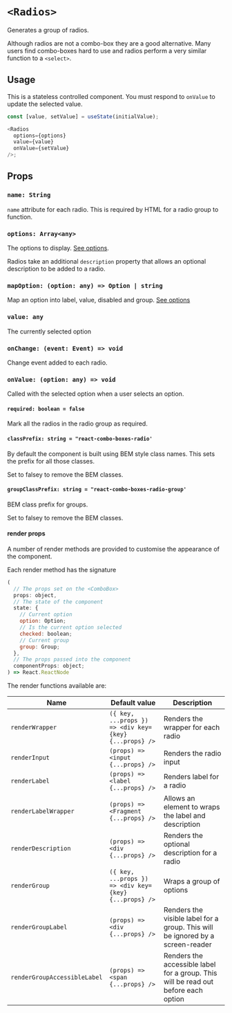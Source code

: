 # `<Radios>`

Generates a group of radios.

Although radios are not a combo-box they are a good alternative.
Many users find combo-boxes hard to use and radios perform a very
similar function to a `<select>`.

## Usage

This is a stateless controlled component. You must respond to `onValue` to update the selected value.

```js
const [value, setValue] = useState(initialValue);

<Radios
  options={options}
  value={value}
  onValue={setValue}
/>;
```

## Props

### `name: String`

`name` attribute for each radio. This is required by HTML for a radio group to function.

### `options: Array<any>`

The options to display. [See options][options].

Radios take an additional `description` property that allows an optional description to be added to a radio.

### `mapOption: (option: any) => Option | string`

Map an option into label, value, disabled and group. [See options][options]

### `value: any`

The currently selected option

### `onChange: (event: Event) => void`

Change event added to each radio.

### `onValue: (option: any) => void`

Called with the selected option when a user selects an option.

#### `required: boolean = false`

Mark all the radios in the radio group as required.

#### `classPrefix: string = "react-combo-boxes-radio'`

By default the component is built using BEM style class names. This sets the prefix for all those classes.

Set to falsey to remove the BEM classes.

#### `groupClassPrefix: string = "react-combo-boxes-radio-group'`

BEM class prefix for groups.

Set to falsey to remove the BEM classes.

#### render props

A number of render methods are provided to customise the appearance of the component.

Each render method has the signature

```js
(
  // The props set on the <ComboBox>
  props: object,
  // The state of the component
  state: {
    // Current option
    option: Option;
    // Is the current option selected
    checked: boolean;
    // Current group
    group: Group;
  },
  // The props passed into the component
  componentProps: object;
) => React.ReactNode
```

The render functions available are:

| Name                         | Default value                                         | Description                                                                        |
| ---------------------------- | ----------------------------------------------------- | ---------------------------------------------------------------------------------- |
| `renderWrapper`              | `({ key, ...props }) => <div key={key} {...props} />` | Renders the wrapper for each radio                                                 |
| `renderInput`                | `(props) => <input {...props} />`                     | Renders the radio input                                                            |
| `renderLabel`                | `(props) => <label {...props} />`                     | Renders label for a radio                                                          |
| `renderLabelWrapper`         | `(props) => <Fragment {...props} />`                  | Allows an element to wraps the label and description                               |
| `renderDescription`          | `(props) => <div {...props} />`                       | Renders the optional description for a radio                                       |
| `renderGroup`                | `({ key, ...props }) => <div key={key} {...props} />` | Wraps a group of options                                                           |
| `renderGroupLabel`           | `(props) => <div {...props} />`                       | Renders the visible label for a group. This will be ignored by a screen-reader     |
| `renderGroupAccessibleLabel` | `(props) => <span {...props} />`                      | Renders the accessible label for a group. This will be read out before each option |

[options]: options.md
